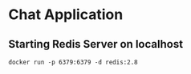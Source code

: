 # Chat Application


## Starting Redis Server on localhost
```
docker run -p 6379:6379 -d redis:2.8
```